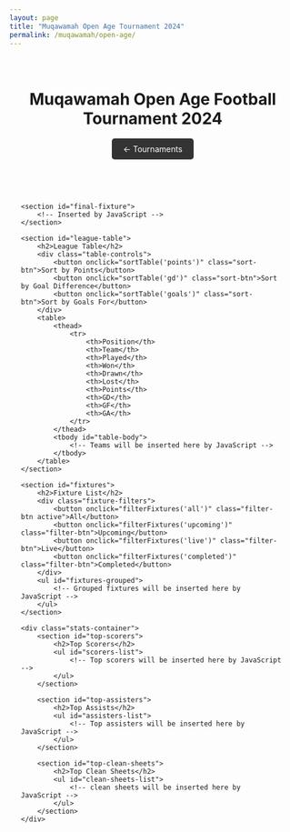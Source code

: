 ```yaml
---
layout: page
title: "Muqawamah Open Age Tournament 2024"
permalink: /muqawamah/open-age/
---
```


<div class="tournament-container">
    <header>
        <h1>Muqawamah Open Age Football Tournament 2024</h1>
        <a href="/muqawamah" class="back-button">←  Tournaments</a>
    </header>
    
    <section id="final-fixture">
        <!-- Inserted by JavaScript -->
    </section>

    <section id="league-table">
        <h2>League Table</h2>
        <div class="table-controls">
            <button onclick="sortTable('points')" class="sort-btn">Sort by Points</button>
            <button onclick="sortTable('gd')" class="sort-btn">Sort by Goal Difference</button>
            <button onclick="sortTable('goals')" class="sort-btn">Sort by Goals For</button>
        </div>
        <table>
            <thead>
                <tr>
                    <th>Position</th>
                    <th>Team</th>
                    <th>Played</th>
                    <th>Won</th>
                    <th>Drawn</th>
                    <th>Lost</th>
                    <th>Points</th>
                    <th>GD</th>
                    <th>GF</th>
                    <th>GA</th>
                </tr>
            </thead>
            <tbody id="table-body">
                <!-- Teams will be inserted here by JavaScript -->
            </tbody>
        </table>
    </section>

    <section id="fixtures">
        <h2>Fixture List</h2>
        <div class="fixture-filters">
            <button onclick="filterFixtures('all')" class="filter-btn active">All</button>
            <button onclick="filterFixtures('upcoming')" class="filter-btn">Upcoming</button>
            <button onclick="filterFixtures('live')" class="filter-btn">Live</button>
            <button onclick="filterFixtures('completed')" class="filter-btn">Completed</button>
        </div>
        <ul id="fixtures-grouped">
            <!-- Grouped fixtures will be inserted here by JavaScript -->
        </ul>
    </section>

    <div class="stats-container">
        <section id="top-scorers">
            <h2>Top Scorers</h2>
            <ul id="scorers-list">
                <!-- Top scorers will be inserted here by JavaScript -->
            </ul>
        </section>
        
        <section id="top-assisters">
            <h2>Top Assists</h2>
            <ul id="assisters-list">
                <!-- Top assisters will be inserted here by JavaScript -->
            </ul>
        </section>

        <section id="top-clean-sheets">
            <h2>Top Clean Sheets</h2>
            <ul id="clean-sheets-list">
                <!-- clean sheets will be inserted here by JavaScript -->
            </ul>
        </section>
    </div>
</div>

<canvas id="fireworksCanvas"></canvas>

<style>
.tournament-container {
    max-width: 1200px;
    margin: 0 auto;
    padding: 20px;
}

.back-button {
    display: inline-block;
    padding: 10px 20px;
    background-color: #333;
    color: white;
    text-decoration: none;
    border-radius: 5px;
    margin-bottom: 20px;
}

.stats-container {
    display: grid;
    grid-template-columns: repeat(auto-fit, minmax(250px, 1fr));
    gap: 20px;
    margin-top: 30px;
}

.table-controls, .fixture-filters {
    margin-bottom: 15px;
}

.sort-btn, .filter-btn {
    padding: 8px 15px;
    margin-right: 10px;
    border: 1px solid #ddd;
    border-radius: 4px;
    background: #f5f5f5;
    cursor: pointer;
}

.filter-btn.active {
    background: #333;
    color: white;
}

table {
    width: 100%;
    border-collapse: collapse;
    margin: 20px 0;
}

th, td {
    padding: 12px;
    text-align: left;
    border-bottom: 1px solid #ddd;
}

th {
    background-color: #f5f5f5;
}

#fireworksCanvas {
    position: fixed;
    top: 0;
    left: 0;
    pointer-events: none;
    z-index: 999;
}

section {
    background: white;
    padding: 20px;
    border-radius: 8px;
    box-shadow: 0 2px 4px rgba(0,0,0,0.1);
    margin-bottom: 20px;
}

ul {
    list-style: none;
    padding: 0;
}

ul li {
    padding: 8px 0;
    border-bottom: 1px solid #eee;
}

.fixture-item {
    display: flex;
    align-items: center;
    padding: 10px;
    margin-bottom: 10px;
    border: 1px solid #eee;
    border-radius: 4px;
}

.fixture-status {
    padding: 4px 8px;
    border-radius: 3px;
    margin-right: 10px;
    font-size: 0.8em;
}

.status-upcoming { background: #e3f2fd; color: #1565c0; }
.status-live { background: #f9fbe7; color: #827717; }
.status-completed { background: #e8f5e9; color: #2e7d32; }

.fixture-time {
    color: #666;
    margin-right: 10px;
}
</style>

<script src="{{ '/assets/js/open-age-script.js' | relative_url }}"></script>